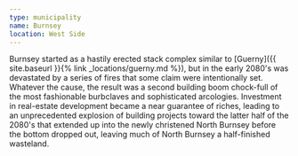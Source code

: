 ```yaml
---
type: municipality
name: Burnsey
location: West Side
---
```


Burnsey started as a hastily erected stack complex similar to [Guerny]({{ site.baseurl }}{% link _locations/guerny.md %}), but in the early 2080's was devastated by a series of fires that some claim were intentionally set. Whatever the cause, the result was a second building boom chock-full of the most fashionable burbclaves and sophisticated arcologies. Investment in real-estate development became a near guarantee of riches, leading to an unprecedented explosion of building projects toward the latter half of the 2080's that extended up into the newly christened North Burnsey before the bottom dropped out, leaving much of North Burnsey a half-finished wasteland.
